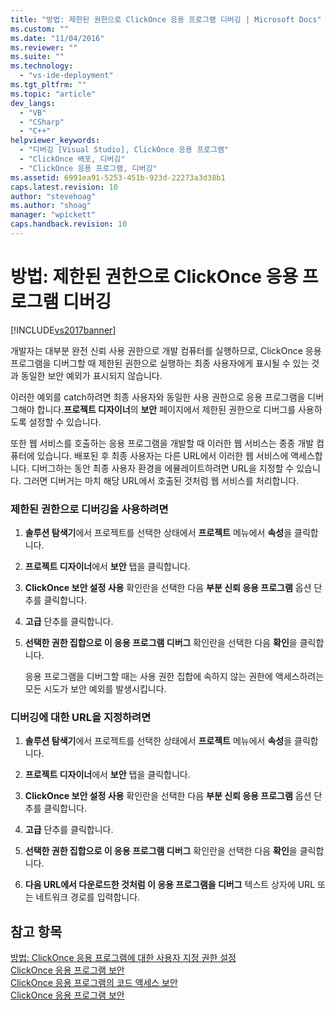 ```yaml
---
title: "방법: 제한된 권한으로 ClickOnce 응용 프로그램 디버깅 | Microsoft Docs"
ms.custom: ""
ms.date: "11/04/2016"
ms.reviewer: ""
ms.suite: ""
ms.technology: 
  - "vs-ide-deployment"
ms.tgt_pltfrm: ""
ms.topic: "article"
dev_langs: 
  - "VB"
  - "CSharp"
  - "C++"
helpviewer_keywords: 
  - "디버깅 [Visual Studio], ClickOnce 응용 프로그램"
  - "ClickOnce 배포, 디버깅"
  - "ClickOnce 응용 프로그램, 디버깅"
ms.assetid: 6991ea91-5253-451b-923d-22273a3d38b1
caps.latest.revision: 10
author: "stevehoag"
ms.author: "shoag"
manager: "wpickett"
caps.handback.revision: 10
---
```

# 방법: 제한된 권한으로 ClickOnce 응용 프로그램 디버깅
[!INCLUDE[vs2017banner](../code-quality/includes/vs2017banner.md)]

개발자는 대부분 완전 신뢰 사용 권한으로 개발 컴퓨터를 실행하므로, ClickOnce 응용 프로그램을 디버그할 때 제한된 권한으로 실행하는 최종 사용자에게 표시될 수 있는 것과 동일한 보안 예외가 표시되지 않습니다.  
  
 이러한 예외를 catch하려면 최종 사용자와 동일한 사용 권한으로 응용 프로그램을 디버그해야 합니다.**프로젝트 디자이너**의 **보안** 페이지에서 제한된 권한으로 디버그를 사용하도록 설정할 수 있습니다.  
  
 또한 웹 서비스를 호출하는 응용 프로그램을 개발할 때 이러한 웹 서비스는 종종 개발 컴퓨터에 있습니다. 배포된 후 최종 사용자는 다른 URL에서 이러한 웹 서비스에 액세스합니다. 디버그하는 동안 최종 사용자 환경을 에뮬레이트하려면 URL을 지정할 수 있습니다. 그러면 디버거는 마치 해당 URL에서 호출된 것처럼 웹 서비스를 처리합니다.  
  
### 제한된 권한으로 디버깅을 사용하려면  
  
1.  **솔루션 탐색기**에서 프로젝트를 선택한 상태에서 **프로젝트** 메뉴에서 **속성**을 클릭합니다.  
  
2.  **프로젝트 디자이너**에서 **보안** 탭을 클릭합니다.  
  
3.  **ClickOnce 보안 설정 사용** 확인란을 선택한 다음 **부분 신뢰 응용 프로그램** 옵션 단추를 클릭합니다.  
  
4.  **고급** 단추를 클릭합니다.  
  
5.  **선택한 권한 집합으로 이 응용 프로그램 디버그** 확인란을 선택한 다음 **확인**을 클릭합니다.  
  
     응용 프로그램을 디버그할 때는 사용 권한 집합에 속하지 않는 권한에 액세스하려는 모든 시도가 보안 예외를 발생시킵니다.  
  
### 디버깅에 대한 URL을 지정하려면  
  
1.  **솔루션 탐색기**에서 프로젝트를 선택한 상태에서 **프로젝트** 메뉴에서 **속성**을 클릭합니다.  
  
2.  **프로젝트 디자이너**에서 **보안** 탭을 클릭합니다.  
  
3.  **ClickOnce 보안 설정 사용** 확인란을 선택한 다음 **부분 신뢰 응용 프로그램** 옵션 단추를 클릭합니다.  
  
4.  **고급** 단추를 클릭합니다.  
  
5.  **선택한 권한 집합으로 이 응용 프로그램 디버그** 확인란을 선택한 다음 **확인**을 클릭합니다.  
  
6.  **다음 URL에서 다운로드한 것처럼 이 응용 프로그램을 디버그** 텍스트 상자에 URL 또는 네트워크 경로를 입력합니다.  
  
## 참고 항목  
 [방법: ClickOnce 응용 프로그램에 대한 사용자 지정 권한 설정](../deployment/how-to-set-custom-permissions-for-a-clickonce-application.md)   
 [ClickOnce 응용 프로그램 보안](../deployment/securing-clickonce-applications.md)   
 [ClickOnce 응용 프로그램의 코드 액세스 보안](../deployment/code-access-security-for-clickonce-applications.md)   
 [ClickOnce 응용 프로그램 보안](../deployment/securing-clickonce-applications.md)